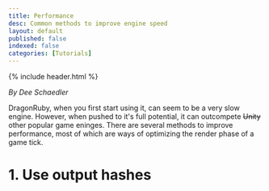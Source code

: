 ```yaml
---
title: Performance
desc: Common methods to improve engine speed
layout: default
published: false
indexed: false
categories: [Tutorials]
---
```


{% include header.html %}

_By Dee Schaedler_

DragonRuby, when you first start using it, can seem to be a very slow engine. However, when pushed to it's full potential, it can outcompete ~~Unity~~ other popular game eninges. There are several methods to improve performance, most of which are ways of optimizing the render phase of a game tick.

# 1. Use output hashes

